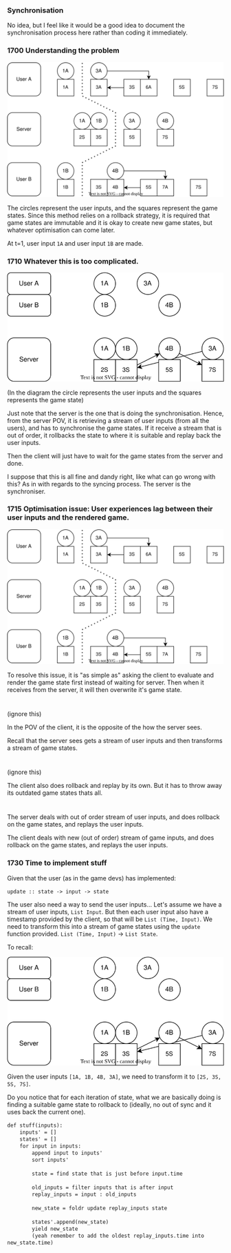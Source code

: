 ### Synchronisation
No idea, but I feel like it would be a good idea to document the synchronisation process here rather than coding it immediately.
### 1700 Understanding the problem
![](b.drawio.svg)

The circles represent the user inputs, and the squares represent the game states. Since this method relies on a rollback strategy, it is required that game states are immutable and it is okay to create new game states, but whatever optimisation can come later.

At t=1, user input `1A` and user input `1B` are made.

### 1710 Whatever this is too complicated.
![](c.drawio.svg)

(In the diagram the circle represents the user inputs and the squares represents the game state)

Just note that the server is the one that is doing the synchronisation. Hence, from the server POV, it is retrieving a stream of user inputs (from all the users), and has to synchronise the game states. If it receive a stream that is out of order, it rollbacks the state to where it is suitable and replay back the user inputs.

Then the client will just have to wait for the game states from the server and done.

I suppose that this is all fine and dandy right, like what can go wrong with this? As in with regards to the syncing process. The server is the synchroniser.

### 1715 Optimisation issue: User experiences lag between their user inputs and the rendered game.

![](b.drawio.svg)

To resolve this issue, it is "as simple as" asking the client to evaluate and render the game state first instead of waiting for server. Then when it receives from the server, it will then overwrite it's game state.

#
(ignore this)

In the POV of the client, it is the opposite of the how the server sees.

Recall that the server sees gets a stream of user inputs and then transforms a stream of game states.

#
(ignore this)

The client also does rollback and replay by its own. But it has to throw away its outdated game states thats all.

#
The server deals with out of order stream of user inputs, and does rollback on the game states, and replays the user inputs.

The client deals with new (out of order) stream of game inputs, and does rollback on the game states, and replays the user inputs.

### 1730 Time to implement stuff
Given that the user (as in the game devs) has implemented:
```
update :: state -> input -> state
```
The user also need a way to send the user inputs... Let's assume we have a stream of user inputs, `List Input`. But then each user input also have a timestamp provided by the client, so that will be `List (Time, Input)`. We need to transform this into a stream of game states using the `update` function provided. `List (Time, Input)` -> `List State`.

To recall:

![](c.drawio.svg)

Given the user inputs `[1A, 1B, 4B, 3A]`,
we need to transform it to `[2S, 3S, 5S, 7S]`.

Do you notice that for each iteration of state, what we are basically doing is finding a suitable game state to rollback to (ideally, no out of sync and it uses back the current one).

```
def stuff(inputs):
    inputs' = []
    states' = []
    for input in inputs:
        append input to inputs'
        sort inputs'

        state = find state that is just before input.time
        
        old_inputs = filter inputs that is after input
        replay_inputs = input : old_inputs

        new_state = foldr update replay_inputs state

        states'.append(new_state)
        yield new_state
        (yeah remember to add the oldest replay_inputs.time into new_state.time)
```
